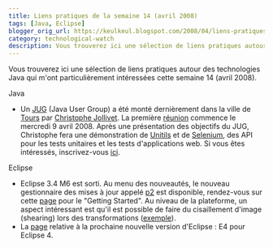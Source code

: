```yaml
---
title: Liens pratiques de la semaine 14 (avril 2008)
tags: [Java, Eclipse]
blogger_orig_url: https://keulkeul.blogspot.com/2008/04/liens-pratiques-de-la-semaine.html
category: technological-watch
description: Vous trouverez ici une sélection de liens pratiques autour des technologies Java qui m'ont particulièrement intéressées cette semaine 14 (avril 2008).
---
```


Vous trouverez ici une sélection de liens pratiques autour des technologies Java qui m'ont particulièrement intéressées cette semaine 14 (avril 2008).

Java

* Un [JUG](http://java.sun.com/community/usergroups/) (Java User Group) a été monté dernièrement dans la ville de [Tours](http://www.tours.fr/) par [Christophe Jollivet](http://www.developpez.net/forums/member.php?u=35163). La première [réunion](http://www.toursjug.org/rencontre/20080409/presentation.php) commence le mercredi 9 avril 2008. Après une présentation des objectifs du JUG, Christophe fera une démonstration de [Unitils](http://www.unitils.org/) et de [Selenium](http://selenium.openqa.org/), des API pour les tests unitaires et les tests d'applications web. Si vous êtes intéressés, inscrivez-vous [ici](http://www.jugevents.org/jugevents/event/registration.form?event.id=3190).

Eclipse

* Eclipse 3.4 M6 est sorti. Au menu des nouveautés, le nouveau gestionnaire des mises à jour appelé [p2](http://wiki.eclipse.org/Equinox_p2) est disponible, rendez-vous sur cette [page](http://wiki.eclipse.org/Equinox_p2_Getting_Started) pour le "Getting Started". Au niveau de la plateforme, un aspect intéressant est qu'il est possible de faire du cisaillement d'image (shearing) lors des transformations ([exemple](http://dev.eclipse.org/viewcvs/index.cgi/%7Echeckout%7E/org.eclipse.swt.snippets/src/org/eclipse/swt/snippets/Snippet298.java)).
* La [page](http://wiki.eclipse.org/E4) relative à la prochaine nouvelle version d'Eclipse : E4 pour Eclipse 4.